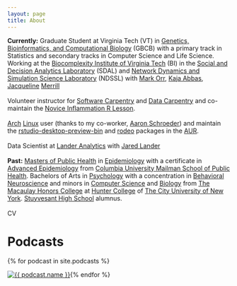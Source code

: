 ```yaml
---
layout: page
title: About
---
```


<style>
.floated_img
{
    float: left;
}
</style>

<p class="message">
  <strong>Currently:</strong>  Graduate Student at Virginia Tech (VT) in
  <a href="http://gbcb.vbi.vt.edu/">Genetics, Bioinformatics, and Computational Biology</a> (GBCB)
  with a primary track in Statistics and secondary tracks in Computer Science and Life Science.
  <br>
  Working at the
  <a href="https://www.bi.vt.edu/">Biocomplexity Institute of Virginia Tech</a> (BI) in the
  <a href="https://www.bi.vt.edu/sdal">Social and Decision Analytics Laboratory</a> (SDAL) and
  <a href="https://www.bi.vt.edu/ndssl">Network Dynamics and Simulation Science Laboratory</a> (NDSSL) with
  <a href="http://mark-orr.github.io/">Mark Orr</a>,
  <a href="http://www.kajaabbas.com/">Kaja Abbas</a>,
  <a href="http://nursing.columbia.edu/profile/jmerrill">Jacqueline</a> <a href="http://www.columbia.edu/~jam119/">Merrill</a>
  <br>
  <br>
  Volunteer instructor for
  <a href="http://software-carpentry.org/">Software Carpentry</a> and
  <a href="http://www.datacarpentry.org/">Data Carpentry</a> and
  co-maintain the
  <a href="http://swcarpentry.github.io/r-novice-inflammation/">Novice Inflammation R Lesson</a>.
  <br>
  <br>
  <a href="https://www.archlinux.org/">Arch</a>
  <a href="https://antergos.com/">Linux</a> user (thanks to my co-worker,
  <a href="http://dads2busy.github.io/">Aaron Schroeder</a>)
  and maintain the
  <a href="https://aur.archlinux.org/packages/rstudio-desktop-preview-bin/">rstudio-desktop-preview-bin</a>
  and
  <a href="https://aur.archlinux.org/packages/rodeo/">rodeo</a>
  packages in the
  <a href="https://aur.archlinux.org/">AUR</a>.
  <br>
  <br>
  Data Scientist at
  <a href="http://www.landeranalytics.com/">Lander Analytics</a>
  with
  <a href="http://www.jaredlander.com/">Jared Lander</a>
  <br>
  <br>
  <strong>Past:</strong>
  <a href="https://www.mailman.columbia.edu/become-student/degrees/masters-programs/masters-public-health/columbia-mph">Masters of Public Health</a> in
  <a href="https://www.mailman.columbia.edu/become-student/departments/epidemiology">Epidemiology</a>
  with a certificate in
  <a href="https://www.mailman.columbia.edu/become-student/degrees/masters-programs/masters-public-health/columbia-mph/certificates/advanced">Advanced Epidemiology</a>
  from
  <a href="https://www.mailman.columbia.edu/">Columbia University Mailman School of Public Health</a>.
  Bachelors of Arts in
  <a href="http://www.hunter.cuny.edu/psychology">Psychology</a>
  with a concentration in
  <a href="http://catalog.hunter.cuny.edu/preview_program.php?catoid=6&poid=793">Behavioral Neuroscience</a>
  and minors in
  <a href="http://www.hunter.cuny.edu/csci/for-students/minoring-in-computer-science">Computer Science</a>
  and
  <a href="http://catalog.hunter.cuny.edu/preview_program.php?catoid=16&poid=2270&returnto=1728">Biology</a>
  from
  <a href="http://www.macaulay.cuny.edu/">The Macaulay Honors College</a>
  at <a href="https://www.google.com/search?q=cuny+hunter+college&oq=cuny+hunter+college&aqs=chrome.0.0j69i65l2j0l3.2012j0j1&sourceid=chrome&ie=UTF-8">Hunter College</a> of
  <a href="http://www2.cuny.edu/">The City University of New York</a>.
  <a href="http://stuy.enschool.org/">Stuyvesant High School</a> alumnus.
  <br>
  <br>
  CV
</p>

<h1>Podcasts</h1>


{% for podcast in site.podcasts %}
  <div class="floated_img">
    <a href="{{ podcast.url }}">
      <img src="{{ podcast.image }}"
      title="{{ podcast.name }}"
      style="width:{{ site.podcast_settings.global_size_width }};
             height:{{ site.podcast_settings.global_size_height }};">
    </a>
  </div>
{% endfor %}
